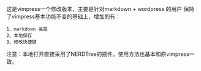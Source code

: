 这是vimpress一个修改版本，主要是针对markdown + wordpress 的用户
保持了vimpress基本功能不变的基础上，增加的有：
```
1、markdown 高亮
2、本地保存
3、修改快捷键
```
注意：本地打开直接采用了NERDTree的插件。使用方法也基本和原vimpress一致。
